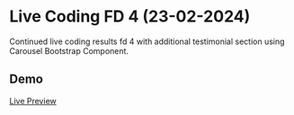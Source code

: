 # Live Coding FD 4 (23-02-2024)

Continued live coding results fd 4 with additional testimonial section using Carousel Bootstrap Component.

## Demo

[Live Preview](https://akbarrahmatm.github.io/CH1-02-23-2024-HTML-CSS-BOOTSTRAP-GIT/)
